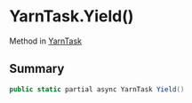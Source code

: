 # YarnTask.Yield()

Method in [YarnTask](/docs/api/csharp/yarn.unity.yarntask-1.md)

## Summary



```csharp
public static partial async YarnTask Yield()
```

